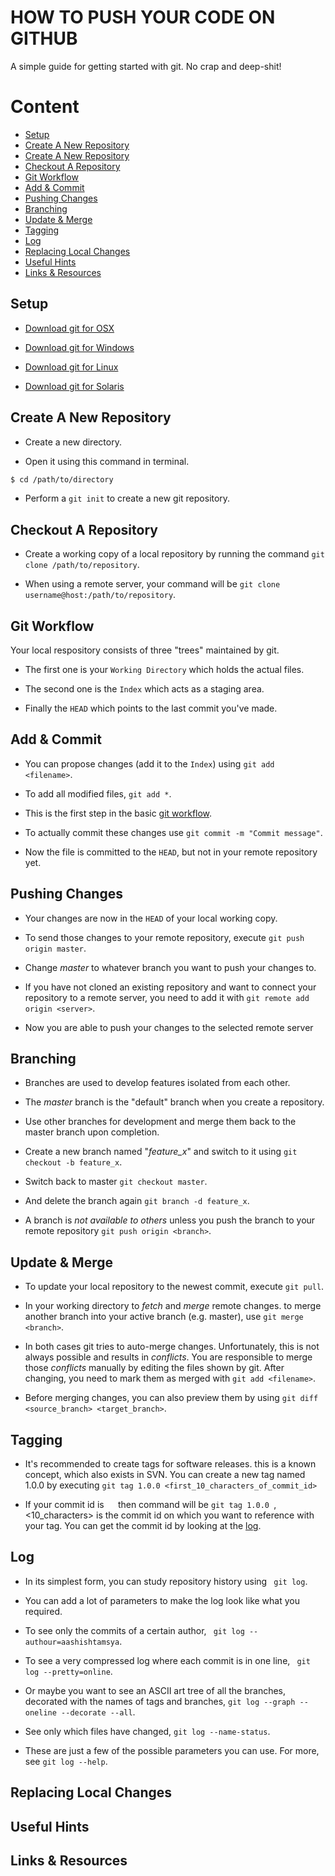 # HOW TO PUSH YOUR CODE ON GITHUB

A simple guide for getting started with git. No crap and deep-shit!

# Content
-	[Setup](#setup)
-	[Create A New Repository](#create-a-new-repository)
-	[Create A New Repository](#create-a-new-repository)
-	[Checkout A Repository](#checkout-a-repository)
-	[Git Workflow](#git-workflow)
-	[Add & Commit](#add-&-commit)
-	[Pushing Changes](#pushing-changes)
-	[Branching](#branching)
-	[Update & Merge](#update-&-merge)
-	[Tagging](#tagging)
-	[Log](#log)
-	[Replacing Local Changes](#replacing-local-changes)
-	[Useful Hints](#useful-hints)
-	[Links & Resources](#links-&-resources)

## Setup

*	[Download git for OSX](https://git-scm.com/download/mac)

*	[Download git for Windows](https://git-scm.com/download/win)

*	[Download git for Linux](https://git-scm.com/download/linux)

*	[Download git for Solaris](https://git-scm.com/download/linux)


## Create A New Repository

*	Create a new directory.

*	Open it using this command in terminal. 
```sh
$ cd /path/to/directory 
```

*	Perform a ` git init ` to create a new git repository.	

## Checkout A Repository

*	Create a working copy of a local repository by running the command ` git clone /path/to/repository `.

*	When using a remote server, your command will be ` git clone username@host:/path/to/repository `.

## Git Workflow

Your local respository consists of three "trees" maintained by git.

*	The first one is your ` Working Directory ` which holds the actual files.

*	The second one is the ` Index ` which acts as a staging area.

*	Finally the ` HEAD ` which points to the last commit you've made.

## Add & Commit

*	You can propose changes (add it to the ` Index `) using ` git add <filename> `.

*	To add all modified files, ` git add * `.

*	This is the first step in the basic [git workflow](#git-workflow). 

*	To actually commit these changes use ` git commit -m "Commit message" `.

*	Now the file is committed to the ` HEAD `, but not in your remote repository yet.

## Pushing Changes

*	Your changes are now in the ` HEAD ` of your local working copy.

*	To send those changes to your remote repository, execute ` git push origin master `.

*	Change *master* to whatever branch you want to push your changes to.

*	If you have not cloned an existing repository and want to connect your repository to a remote server, you need to add it with ` git remote add origin <server> `.
	
*	Now you are able to push your changes to the selected remote server

## Branching

*	Branches are used to develop features isolated from each other.

*	The *master* branch is the "default" branch when you create a repository.

*	Use other branches for development and merge them back to the master branch upon completion.

*	Create a new branch named "*feature_x*" and switch to it using ` git checkout -b feature_x `.

*	Switch back to master ` git checkout master `.

*	And delete the branch again ` git branch -d feature_x `.

*	A branch is *not available to others* unless you push the branch to your remote repository ` git push origin <branch> `.

## Update & Merge

*	To update your local repository to the newest commit, execute ` git pull `.

*	In your working directory to *fetch* and *merge* remote changes. to merge another branch into your active branch (e.g. master), use ` git merge <branch> `.

*	In both cases git tries to auto-merge changes. Unfortunately, this is not always possible and results in *conflicts*. You are responsible to merge those *conflicts* manually by editing the files shown by git. After changing, you need to mark them as merged with ` git add <filename> `.
	
*	Before merging changes, you can also preview them by using ` git diff <source_branch> <target_branch> `.

## Tagging

*	It's recommended to create tags for software releases. this is a known concept, which also exists in SVN. You can create a new tag named 1.0.0 by executing ` git tag 1.0.0 <first_10_characters_of_commit_id> `

*	If your commit id is `  ` then command will be ` git tag 1.0.0  `, <10_characters> is the commit id on which you want to reference with your tag. You can get the commit id by looking at the [log](#log).

## Log

*	In its simplest form, you can study repository history using ` git log`.

*	You can add a lot of parameters to make the log look like what you required.

*	To see only the commits of a certain author, ` git log --authour=aashishtamsya`.

*	To see a very compressed log where each commit is in one line, ` git log --pretty=online`.

*	Or maybe you want to see an ASCII art tree of all the branches, decorated with the names of tags and branches, ` git log --graph --oneline --decorate --all `.

*	See only which files have changed, `git log --name-status`.

*	These are just a few of the possible parameters you can use. For more, see ` git log --help `.

## Replacing Local Changes

## Useful Hints

## Links & Resources
